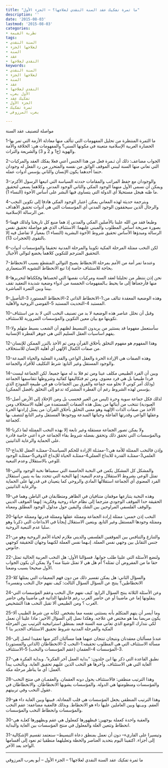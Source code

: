 ```yaml
---
title: "ما ثمرة تفكيك عقد السنة النقدي لعلاجها؟ – الجزء الأول"
description: ''
date: '2015-08-03'
lastmod: '2015-08-03'
categories:
- نظرية القيمة
tags:
- السنة النقدي
- لعلاجها الجزء
- السنة
- عقد
- النقدي لعلاجها
keywords:
- السنة النقدي
- لعلاجها الجزء
- السنة
- عقد
- النقدي لعلاجها
- الأول يعرب
- تفكيك عقد
- الجزء الأول
- ثمرة تفكيك
- يعرب المرزوقي

---
```

مواصلة لتصنيف عقد السنة

1-ما الثمرة المنتظرة من تحليل المفهومات التي تتألف منها معادلة الأزمة التي تمر بها الحضارة العربية الإسلامية متعينة في مكونها السني؟ والمفهومات هي: الخلافة والأمة والهوية (ج1 و 2 و 3) والشريعة والتراث.

2-الجواب مضاعف: ذلك أن ثـمرة فعل من هذا الجنس أعني فعلا يفكك العقد والمركبات التي تعاني منها السنة ليبني الموقف الواثق من نفسه والمتحرر من رد الفعل له وجودان حتما أحدهما يكون الإنسان والثاني يؤسس أدوات عمله.

3-والوجودان مع حفظ المراتب والمقامات حددته السياسة التي اتبعها الرسول الأكرم: ويمكن أن نسمى الأول منهما الوجود المكي والثاني الوجود المدني. وكلاهما يسعى لتحقيق ما ظنه هيجل مستحيلا أي الدولة التي يتساوى فيها البشر على أساس الأخوة (النساء 1).

4-وبترجمة حديثة لهذه المعاني يمكن اعتبار الوجود المكي هادفا إلى تكوين النخب والرجال الذين سيحققون الوجود المدني أي المؤسسات التي هي أدوات تحقيق الأهداف من الرسالة الإسلامية.

5-وطبعا فقد من الله علينا بالأصلين المكي والمدني إذ هما منبع كل تاريخنا ولذلك فهما بصورة صريحة أساس المطلوب والمبني عليهما: الاستئناف الذي هو مواصلة تحقيق نفس الرسالة ومبدؤها الأساس تحقيق شروط الأخوة البشرية (النساء 1) بمعيار لا تفاضل فيه إلا بالتقوى (الحجرات 13).

6-لكن النخب ممثلة المرحلة المكية تكوينا والمرحلة المدنية تحقيقا والمؤسسات أدوات التحقيق المترجم للتكوين كلاهما يخضع لتوالي الأجيال.

7-وعندما تمر أمة من الأمم بمرحلة الانحطاط يصبح التوالي المنقطع بسبب الانحطاط بحاجة للاستئناف خاصة إذا تبع الانحطاط التشويه الاستعماري.

8-نحن إذن ننتظر من تحليلنا لعقد السنة ومركبات نقصها التي لخصناها وفككناها لتحريرها منها فأرجعناها إلى ما يحيط بـالمفهومات الخمسة من أدواء وضعية شديدة التعقيد تقف بيننا وبين الثمرة المباشرة.

9-وهذه الوضعية المعقدة تتالف من:1-الانحطاط الذاتي 2-الانحطاط المستورد 3-التأصيل المستبد 4-التحديث المستبد 5-الفوضى الروحية والأهلية.

10-وقبل أن نحلل عناصر هذه الوضعية لا بد من تصنيف النخب التي لا بد من استئناف تكوينها مع بيان معين التكوين والمؤسسات الضرورية للاستئناف.

11-سأستعمل مفهوما قد يستثير من يريدون التبسيط لظنهم أن الشعب بسيط مثهلم ولا يفهم اساسيات العقل السليم التي هي جوهر الفطرة الإنسانية.

12-وهذا المفهوم هو مفهوم التخلق بأخلاق القرآن ومن ثم الأخذ بالنزر الممكن للإنسان من صفات الكمال الإلهي أي أهلية الإنسان للاستخلاف.

13-وهذه الصفات هي الإرادة الحرة والعقل الواعي والقدرة الفعلية والحياة المبدعة والوجود المستقل وغير التابع: شرط التكليف للأفراد والجماعة.

14-وبين أن الفرد الطبيعي مكلف عينا ومن ثم فلا بد له منها جميعا. لكن الجماعة ليست فردا طبيعيا بل هي فرد معنوي. ومن ثم فتكاليفها كفائية وشروطها تتقاسمها الجماعة (وذلك أمر كوني لا تخلو منه جماعة والفرق بين الجماعات هو في طبيعة النموذج الذي يؤسس لهذه الشروط رغم أن الفطرة المشتركة تدعو إلى التخلق بأفضل الممكن).

15-لذلك فكل جماعة سوية وحرة (ليس من الغير فحسب بل ومن الإخلاد إلى الأرض أصل العبودية) تنتخب من أبنائها من يمثل هذه الصفات المستمدة من أهلية الاستخلاف ومن الأخذ من صفات الذات الإلهية وهو معنى التخلق بأخلاق القرآن: من يمثل إرادتها الحرة وعقلها الواعي وقدرتها الفاعلة وحياتها المبدعة ووجودها المستقل وغير التابع لتتصف بها كجماعة.

16-ولا يمكن تصور الجماعة مستقلة وغير تابعة إلا بهذه النخب الممثلة لما ذكرنا وبالمؤسسات التي تحقق ذلك وتحقق بفضله شروط بقاء الجماعة حرة أعني خاصة قادرة على الحماية والرعاية الذاتيتين.

17-وإذن فالنخب الممثلة للأمة هي:1-ممثـلة الإرادة للحكم السياسة2-ممثلـة العقل للابداع العلمي3-ممثلـة القدرة للابداع العملي4-ممثلـة الحياة للإبداع الذوقي5-ممثلـة الوجود للوعي بالاستقلال وعدم التبعية.

18-والمشكل كل المشكل يكمن في النخبة الخامسة التي سميناها نخبة الوجود والتي تمثل الوعي بشروط الاستقلال وعدم التبعية: إنها النخبة التي تتحدد بما به يتبين استقلال الفرد المعنوي أي الجماعة استقلالها المادي والروحي كما يتعينان في قدرتها على الحماية والرعاية الذاتيتين.

19-وهذه النخبة يتنازعها موقفان متنافيان في الظاهر ومتطابقان في الباطن وهما في الحقيقة حدا الموقف الوجودي مترجما إلى نظام حياة روحية وفكرية: إنهما الموقف الديني والوقف الفلسفي المراوحين بين الشك واليقين حول مدلول الوجود المطلق ومعناه.

20-النخب إذن خمس: ممثلة إرادة الجماعة وممثلة عقلها وممثلة قدرتها وممثلة حياتها وممثلة وجودها المستقل وغير التابع. ويتعين الاستقلال إيجابا في الابداعات التي ذكرنا وهو سلبا عدم التبعية الروحية.

21-والتنازع والتنافس بين الموقفين الفلسفي والديني ملازم لحياة الأمم الروحية وهو من جنس التقابل بين وجهي نفس العملة. إنـهما نفس العملة لكنهما وجهان للحقيقة كوجهي جانوس.

22-ولنضع الأسئلة التي علينا طلب جوابها. فسؤالنا الأول: هل النخب العربية الحالية تمثل حقا ما من المفروض أن تمثله؟ أم هل هي لا تمثل شيئا منه؟ ولا يمكن أن يكون الجواب الأول صحيحا بسبب وضعنا.

23-والسؤال الثاني: هل يمكن تفسير ذلك من دون فهم المعيقات التي يمثلها كلا الانحطاطين؟ ينتج عن السؤال السؤال الثالث: كيف نفهم حال النخب ونفسره؟

24-وعن الأسئلة الثلاثة ينتج السؤال الرابع: كيف نفهم حال النخب وعقم المؤسسات التي ينقلونها إما عن ماضينا أو عن حاضر الغرب رغم فاعليتها الذاتية في ماضينا وفي حاضر الغرب ؟ ومن الطبيعي ألا تقبل النخب هذا التشخيص.

25-وما أيسر أن يتهم المتكلم بأنه يستثني نفسه مما يشخص. لكأنه من شرط الطبيب ألا يكون مريضا بما هو مختص في علاجه. وهكذا نصل إلى السؤال الأخير: ماذا علينا أن نعمل لكي نتدارك الوضع الذي تعاني منه السنة فنعد بمنطق استراتيجية الترتيب بين المرحلة المكية والمرحلة المدنية شروط تحقيق الاستئناف الجدير بنا ؟

26-عندنا مسألتان معقدتان ونتيجان تنتجان عنهما هما مسألتان أكثر منها تعقيدا لنصل إلى مسألة الاستئناف التي هي المطلوب تحقيقه:1-النخب 2-الانحطاطان (الذاتي والمستورد) 3-المؤسسات 4-العقمان (عقم المؤسسات والنخب) 5-الاستئناف.

27-نطبق القاعدة التي ذكر بها ابن خلدون: “بداية العمل آخر الفكرة“. وبداية الفكرة هي الغاية التي هي الاستئناف. وآخرها هو النخب الذين عليهم تحقيق الغاية. وبالنخب يبدأ العمل: أي ما يناظر مرحلة مكة.

28-وهذا الترتيب منطقي: فالاستئناف يحول دونه العقمان. والعقمـان في منتج النخب والمؤسسات ومنظومتها هي الدولة. والمؤسسات يشوبها الانحطاطان. والانحطاطان في عقول النخب وفي تربيتهم.

29-وهذا الترتيب المنطقي يجعل المؤسسات هي قلب المعادلة. فبينها وبين الغاية داء هو العقم. وبيـنها وبين العاملين عليها داء هو الانحطاط. وبذلك فالعقبة مضاعفة: عقم النخب والمؤسسات وانحطاط النخب والمؤسسات.

30-والعقبة واحدة كعملة بوجهين: فبظهورها كمعلول هي عقم وبظهورها كعلـة هي انحطاط وتتعين العلة والمعلول في منتج المؤسسات بين الغاية والبداية.

31-وتيسيرا على القاريء– دون أن نعمل بمنطق دعاة التبسيط– سنعتمد تقسيم الإشكالية إلى أجزاء. اكتفينا اليوم بتحديد العناصر والخطة وتعليلهما منطقيا ثم نعود إلى أقسامها الواحد بعد الآخر.

---

ما ثمرة تفكيك عقد السنة النقدي لعلاجها؟ – الجزء الأول – أبو يعرب المرزوقي

###